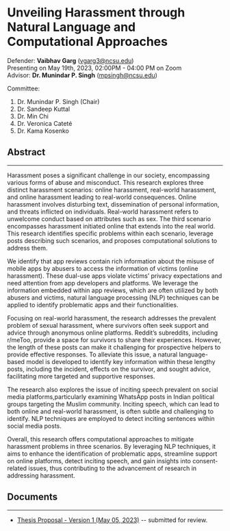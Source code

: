 # Unveiling Harassment through Natural Language and Computational Approaches


Defender: **Vaibhav Garg** ([vgarg3@ncsu.edu](mailto:vgarg3@ncsu.edu))  
Presenting on May 19th, 2023, 02:00PM - 04:00 PM on Zoom    
Advisor: **Dr. Munindar P. Singh** ([mpsingh@ncsu.edu](mailto:mpsingh@ncsu.edu))    


Committee:
1. Dr. Munindar P. Singh (Chair)
1. Dr. Sandeep Kuttal
1. Dr. Min Chi
1. Dr. Veronica Cateté 
1. Dr. Kama Kosenko
  
## Abstract
* * *
Harassment poses a significant challenge in our society, encompassing various forms of abuse and misconduct. This research explores three distinct harassment scenarios: online harassment, real-world harassment, and online harassment leading to real-world consequences. Online harassment involves disturbing text, dissemination of personal information, and threats inflicted on individuals. Real-world harassment refers to unwelcome conduct based on attributes such as sex. The third scenario encompasses harassment initiated online that extends into the real world. This research identifies specific problems within each scenario, leverage posts describing such scenarios, and proposes computational solutions to address them.

We identify that app reviews contain rich information about the misuse of mobile apps by abusers to access the information of victims (online harassment). These dual-use apps violate victims’ privacy expectations and need attention from app developers and platforms. We leverage the information embedded within app reviews, which are often utilized by both abusers and victims, natural language processing (NLP) techniques can be applied to identify problematic apps and their functionalities.

Focusing on real-world harassment, the research addresses the prevalent problem of sexual harassment, where survivors often seek support and advice through anonymous online platforms. Reddit’s subreddits, including r/meToo, provide a space for survivors to share their experiences. However, the length of these posts can make it challenging for prospective helpers to provide effective responses. To alleviate this issue, a natural language-based model is developed to identify key information within these lengthy posts, including the incident, effects on the survivor, and sought advice, facilitating more targeted and supportive responses.

The research also explores the issue of inciting speech prevalent on social media platforms,particularly examining WhatsApp posts in Indian political groups targeting the Muslim community. Inciting speech, which can lead to both online and real-world harassment, is often subtle and challenging to identify. NLP techniques are employed to detect inciting sentences within social media posts.

Overall, this research offers computational approaches to mitigate harassment problems in three scenarios. By leveraging NLP techniques, it aims to enhance the identification of problematic apps, streamline support on online platforms, detect inciting speech, and gain insights into consent-related issues, thus contributing to the advancement of research in addressing harassment.

## Documents
* * *

  * <a href="https://drive.google.com/file/d/1Aqd2uM0Ccr3HMOzIvdBgATcsLA4DxzTB/view?usp=sharing" target="_blank">Thesis Proposal - Version 1 (May 05, 2023)</a> -- submitted for review.

